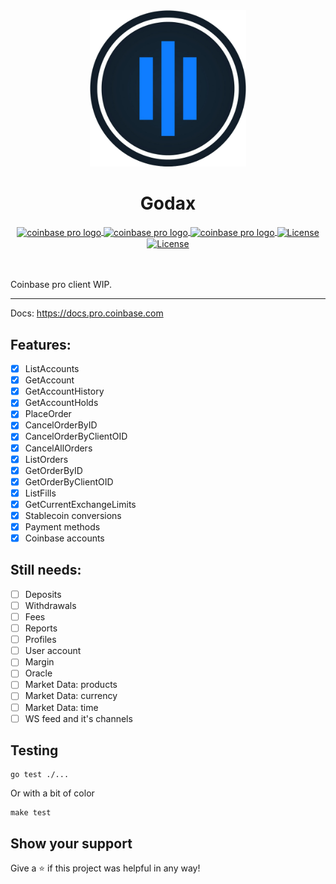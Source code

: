 <div align="center">
  <img src="coinbase_pro_logo.png" alt="coinbase pro logo" height="250" width="250" />
  <h1 align="center">Godax</h1>
  <a href="https://goreportcard.com/report/github.com/bradford-hamilton/godax">
    <img src="https://goreportcard.com/badge/github.com/bradford-hamilton/godax" alt="coinbase pro logo" align="center" />
  </a>
  <a href="https://godoc.org/github.com/bradford-hamilton/godax">
    <img src="https://godoc.org/github.com/bradford-hamilton/godax?status.svg" alt="coinbase pro logo" align="center" />
  </a>
  <a href="https://golang.org/dl">
    <img src="https://img.shields.io/badge/go-1.14.3-9cf.svg" alt="coinbase pro logo" align="center" />
  </a>
  <a href="https://codecov.io/gh/bradford-hamilton/godax">
    <img src="https://codecov.io/gh/bradford-hamilton/godax/branch/master/graph/badge.svg" alt="License" align="center">
  </a>
  <a href="https://github.com/bradford-hamilton/godax/blob/master/LICENSE">
    <img src="https://img.shields.io/badge/license-MIT-blue.svg" alt="License" align="center">
  </a>
</div>
<br />
<br />

Coinbase pro client WIP.
___

Docs:
https://docs.pro.coinbase.com

## Features:
- [x] ListAccounts
- [x] GetAccount
- [x] GetAccountHistory
- [x] GetAccountHolds
- [x] PlaceOrder
- [x] CancelOrderByID
- [x] CancelOrderByClientOID
- [x] CancelAllOrders
- [x] ListOrders
- [x] GetOrderByID
- [x] GetOrderByClientOID
- [x] ListFills
- [x] GetCurrentExchangeLimits
- [x] Stablecoin conversions
- [x] Payment methods
- [x] Coinbase accounts

## Still needs:
- [ ] Deposits
- [ ] Withdrawals
- [ ] Fees
- [ ] Reports
- [ ] Profiles
- [ ] User account
- [ ] Margin
- [ ] Oracle
- [ ] Market Data: products
- [ ] Market Data: currency
- [ ] Market Data: time
- [ ] WS feed and it's channels

## Testing
```
go test ./...
```
Or with a bit of color
```
make test
```

## Show your support

Give a ⭐ if this project was helpful in any way!